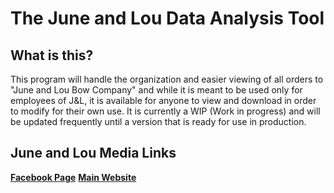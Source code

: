 # The June and Lou Data Analysis Tool
## What is this?
This program will handle the organization and easier viewing of all orders to "June and Lou Bow Company" and while it is meant to be used only for employees of J&L, it is available for anyone to view and download in order to modify for their own use. It is currently a WIP (Work in progress) and will be updated frequently until a version that is ready for use in production.

## June and Lou Media Links
**[Facebook Page](https://www.facebook.com/June-Lou-Bow-Company-108658817507161/)**
**[Main Website](https://juneandloubowcompany.com/)**
